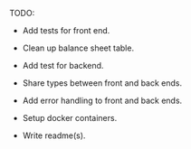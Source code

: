 TODO:

* Add tests for front end.
* Clean up balance sheet table.

* Add test for backend.

* Share types between front and back ends.
* Add error handling to front and back ends.

* Setup docker containers.

* Write readme(s).